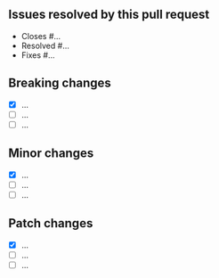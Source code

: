 ## Issues resolved by this pull request

- Closes #...
- Resolved #...
- Fixes #...

## Breaking changes

- [x] ...
- [ ] ...
- [ ] ...

## Minor changes

- [x] ...
- [ ] ...
- [ ] ...

## Patch changes

- [x] ...
- [ ] ...
- [ ] ...
